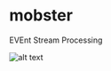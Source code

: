# mobster
EVEnt Stream Processing

![alt text](http://packetchaser.org/images/MOBSTER1.png "Mobster Logo")

